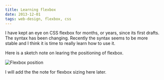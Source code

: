 ```yaml
---
title: Learning flexbox
date: 2013-12-01
tags: web-design, flexbox, css
---
```


I have kept an eye on CSS flexbox for months, or years, since its first drafts. The syntax has been changing. Recently the syntax seems to be more stable and I think it is time to really learn how to use it.

Here is a sketch note on learing the positioning of flexbox.

![Flexbox position](/images/flexbox-position.jpg)

I will add the the note for flexbox sizing here later.